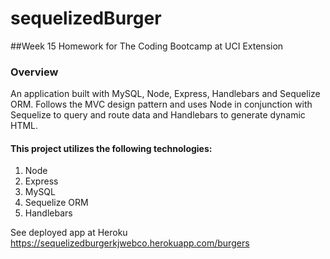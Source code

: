 # sequelizedBurger 
##Week 15 Homework for The Coding Bootcamp at UCI Extension 

### Overview

An application built with MySQL, Node, Express, Handlebars and Sequelize ORM. Follows the MVC design pattern and uses Node in conjunction with Sequelize to query and route data and Handlebars to generate dynamic HTML.

#### This project utilizes the following technologies:
1. Node
2. Express
3. MySQL
4. Sequelize ORM
5. Handlebars

See deployed app at Heroku https://sequelizedburgerkjwebco.herokuapp.com/burgers
